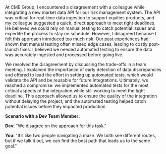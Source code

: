 At CME Group, I encountered a disagreement with a colleague while integrating a new market data API for our risk management system. The API was critical for real-time data ingestion to support equities products, and my colleague suggested a quick, direct approach to meet tight deadlines. He believed we could rely on manual testing to catch potential issues and expedite the process to stay on schedule. However, I disagreed because I felt this approach introduced too much risk. Our past experiences had shown that manual testing often missed edge cases, leading to costly post-launch fixes. I believed we needed automated testing to ensure the data was accurately ingested and processed before going live.

We resolved the disagreement by discussing the trade-offs in a team meeting. I explained the importance of early detection of data discrepancies and offered to lead the effort in setting up automated tests, which would validate the API and be reusable for future integrations. Ultimately, we reached a compromise: we implemented automated tests for the most critical aspects of the integration while still working to meet the tight deadline. This approach allowed us to ensure the quality of the integration without delaying the project, and the automated testing helped catch potential issues before they impacted production.

**Scenario with a Dev Team Member:**

**Dev**: "We disagree on the approach for this task."

**You**: "It’s like two people navigating a maze. We both see different routes, but if we talk it out, we can find the best path that leads us to the same goal."
